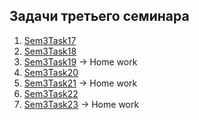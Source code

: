## Задачи третьего семинара

1. [Sem3Task17](/Lessons_C_sharp/seminars/003/Sem3Task17/Program.cs)
2. [Sem3Task18](/Lessons_C_sharp/seminars/003/Sem3Task18/Program.cs)
3. [Sem3Task19](/Lessons_C_sharp/seminars/003/Sem3Task19/Program.cs) -> Home work
4. [Sem3Task20](/Lessons_C_sharp/seminars/003/Sem3Task20/Program.cs)
5. [Sem3Task21](/Lessons_C_sharp/seminars/003/Sem3Task21/Program.cs) -> Home work
6. [Sem3Task22](/Lessons_C_sharp/seminars/003/Sem3Task22/Program.cs)
7. [Sem3Task23](/Lessons_C_sharp/seminars/003/Sem3Task23/Program.cs)  -> Home work

